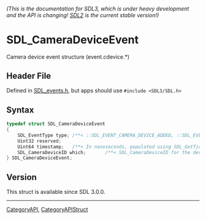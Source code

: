 ###### (This is the documentation for SDL3, which is under heavy development and the API is changing! [SDL2](https://wiki.libsdl.org/SDL2/) is the current stable version!)
# SDL_CameraDeviceEvent

Camera device event structure (event.cdevice.*)

## Header File

Defined in [SDL_events.h](https://github.com/libsdl-org/SDL/blob/main/include/SDL3/SDL_events.h), but apps should use `#include <SDL3/SDL.h>`

## Syntax

```c
typedef struct SDL_CameraDeviceEvent
{
    SDL_EventType type; /**< ::SDL_EVENT_CAMERA_DEVICE_ADDED, ::SDL_EVENT_CAMERA_DEVICE_REMOVED, ::SDL_EVENT_CAMERA_DEVICE_APPROVED, ::SDL_EVENT_CAMERA_DEVICE_DENIED */
    Uint32 reserved;
    Uint64 timestamp;   /**< In nanoseconds, populated using SDL_GetTicksNS() */
    SDL_CameraDeviceID which;       /**< SDL_CameraDeviceID for the device being added or removed or changing */
} SDL_CameraDeviceEvent;
```

## Version

This struct is available since SDL 3.0.0.

----
[CategoryAPI](CategoryAPI), [CategoryAPIStruct](CategoryAPIStruct)

